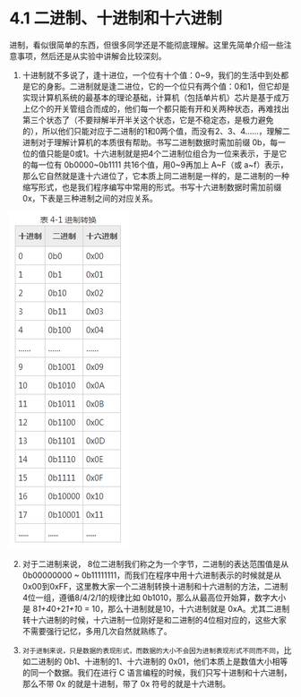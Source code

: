 # 4.1 二进制、十进制和十六进制

进制，看似很简单的东西，但很多同学还是不能彻底理解。这里先简单介绍一些注意事项，然后还是从实验中讲解会比较深刻。

1) 十进制就不多说了，逢十进位，一个位有十个值：0~9，我们的生活中到处都是它的身影。二进制就是逢二进位，它的一个位只有两个值：0和1，但它却是实现计算机系统的最基本的理论基础，计算机（包括单片机）芯片是基于成万上亿个的开关管组合而成的，他们每一个都只能有开和关两种状态，再难找出第三个状态了（不要辩解半开半关这个状态，它是不稳定态，是极力避免的），所以他们只能对应于二进制的1和0两个值，而没有2、3、4......，理解二进制对于理解计算机的本质很有帮助。书写二进制数据时需加前缀 0b，每一位的值只能是0或1。十六进制就是把4个二进制位组合为一位来表示，于是它的每一位有 0b0000~0b1111 共16个值，用0~9再加上 A~F（或 a~f）表示，那么它自然就是逢十六进位了，它本质上同二进制是一样的，是二进制的一种缩写形式，也是我们程序编写中常用的形式。书写十六进制数据时需加前缀0x，下表是三种进制之间的对应关系。

![](images/44.png)

2) 对于二进制来说， 8位二进制我们称之为一个字节，二进制的表达范围值是从0b00000000 ~ 0b11111111，而我们在程序中用十六进制表示的时候就是从0x00到0xFF，这里教大家一个二进制转换十进制和十六进制的方法，二进制4位一组，遵循8/4/2/1的规律比如 0b1010，那么从最高位开始算，数字大小是 8*1+4*0+2*1+1*0 = 10，那么十进制就是10，十六进制就是 0xA。尤其二进制转十六进制的时候，十六进制一位刚好是和二进制的4位相对应的，这些大家不需要强行记忆，多用几次自然就熟练了。

3) `对于进制来说，只是数据的表现形式，而数据的大小不会因为进制表现形式不同而不同`，比如二进制的 0b1、十进制的1、十六进制的 0x01，他们本质上是数值大小相等的同一个数据。我们在进行 C 语言编程的时候，我们只写十进制和十六进制，那么不带 0x 的就是十进制，带了 0x 符号的就是十六进制。

